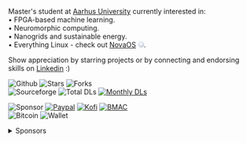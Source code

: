 Master's student at [Aarhus University](https://international.au.dk/) currently interested in:\
• FPGA-based machine learning.\
• Neuromorphic computing.\
• Nanogrids and sustainable energy.\
• Everything Linux - check out [NovaOS](https://github.com/NicklasVraa/NovaOS/tree/main) <img src="meta/logo.svg" width="12"/>.

Show appreciation by starring projects or by connecting and endorsing skills on [Linkedin](https://www.linkedin.com/in/nicklas-vraa-679586182/) :)

![Github](https://img.shields.io/badge/GH%20Stars%20%26%20Forks-555555?style=flat-square)
![Stars](https://img.shields.io/badge/dynamic/json?color=2f81f7&label=&style=flat-square&query=%24.stars&url=https://api.github-star-counter.workers.dev/user/NicklasVraa) 
![Forks](https://img.shields.io/badge/dynamic/json?color=2f81f7&label=&style=flat-square&query=%24.forks&url=https://api.github-star-counter.workers.dev/user/NicklasVraa)\
![Sourceforge](https://img.shields.io/badge/SourceForge%20DLs-555555?style=flat-square)
![Total DLs](https://img.shields.io/sourceforge/dt/novaos?style=flat-square&label=&color=2f81f7)
[![Monthly DLs](https://img.shields.io/sourceforge/dm/novaos.svg?style=flat-square&label=&color=2f81f7)](https://sourceforge.net/projects/novaos/files/latest/download)

![Sponsor](https://img.shields.io/badge/Sponsor-555555?style=flat-square)
[![Paypal](https://img.shields.io/badge/PayPal-2f81f7.svg?&style=flat-square)](https://www.paypal.com/donate/?hosted_button_id=36S38CB4UD57J)
[![Kofi](https://img.shields.io/badge/Kofi-2f81f7?style=flat-square)](https://ko-fi.com/M4M7IZK0Y)
[![BMAC](https://img.shields.io/badge/BuyMeACoffee-2f81f7?style=flat-square)](https://www.buymeacoffee.com/nicklasvraa)\
![Bitcoin](https://img.shields.io/badge/Bitcoin-555555?style=flat-square)
![Wallet](https://img.shields.io/badge/112ggRAZB6ipvV25v5ewnhdXSfyrYujfaF-2f81f7?style=flat-square)

<details><summary>Sponsors</summary>
<a href="https://github.com/stephan-lechner">Stephan</a></li>
</details>
